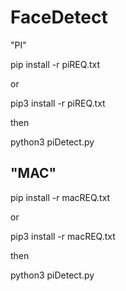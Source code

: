 # FaceDetect


"PI"

pip install -r piREQ.txt 

or 

pip3 install -r piREQ.txt 

then

python3 piDetect.py


"MAC"
-----------------------------
pip install -r macREQ.txt 

or 

pip3 install -r macREQ.txt 

then 

python3 piDetect.py

